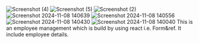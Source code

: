 ![Screenshot (4)](https://github.com/user-attachments/assets/4c152e4d-f94b-499d-b8a4-267308c28ac1)
![Screenshot (5)](https://github.com/user-attachments/assets/675eadbb-0c16-45a6-95a0-6a8fdf984a67)
![Screenshot (2)](https://github.com/user-attachments/assets/33fa19dc-60f5-4dcb-9bcb-ddf02d0916ee)
![Screenshot 2024-11-08 140639](https://github.com/user-attachments/assets/8abdff6d-5b62-4767-af3d-d805dfe5db50)
![Screenshot 2024-11-08 140556](https://github.com/user-attachments/assets/9a344057-010e-416b-90a1-411c85302e74)
![Screenshot 2024-11-08 140430](https://github.com/user-attachments/assets/4c2c6297-4229-41c1-bb89-84ace6725410)
![Screenshot 2024-11-08 140040](https://github.com/user-attachments/assets/779e44cf-ba00-40b8-97c5-27078dadfc58)
This is an employee management which is build by using react i.e. Form&ref.
It include employee details.
